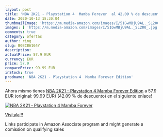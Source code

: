 ```yaml
---
layout: post
title: 'NBA 2K21 - Playstation 4  Mamba Forever  al 42.09 % de descuento'
date: 2020-10-13 18:30:04
thumbnailImage: 'https://m.media-amazon.com/images/I/51GwMBjU9AL._SL200_.jpg'
images: [ 'https://m.media-amazon.com/images/I/51GwMBjU9AL._SL200_.jpg' ]
comments: true
category: ofertas
author: ring
slug: B08CBW164Y
description:
actualPrice: 57.9 EUR
currency: EUR
price: 57.9
comparePrice: 99.99 EUR
inStock: true
prodname: 'NBA 2K21 - Playstation 4  Mamba Forever Edition'
---
```


Ahora mismo tienes [NBA 2K21 - Playstation 4  Mamba Forever Edition](https://www.amazon.es/dp/B08CBW164Y/?tag=tolees-21) a 57.9 EUR (original: 99.99 EUR) (42.09 %  de descuento) en el siguiente enlace!

[![NBA 2K21 - Playstation 4  Mamba Forever ](https://m.media-amazon.com/images/I/51GwMBjU9AL._SL200_.jpg)](https://www.amazon.es/dp/B08CBW164Y/?tag=tolees-21)

[Visítala!!!](https://www.amazon.es/dp/B08CBW164Y/?tag=tolees-21)

Links participate in Amazon Associate program and might generate a comission on qualifying sales
